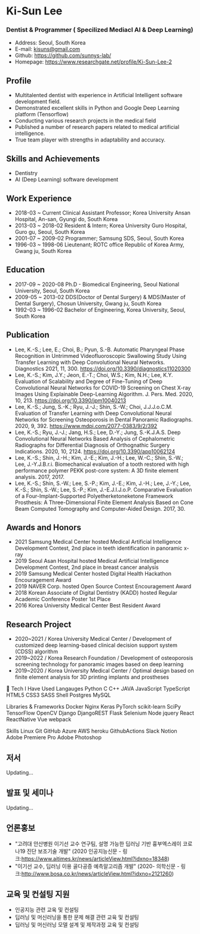 # Ki-Sun Lee
### Dentist & Programmer ( Specilized Mediacl AI & Deep Learning)
- Address:  Seoul, South Korea
- E-mail:   kisuns@gmail.com
- Github:   https://github.com/sunnys-lab/
- Homepage: https://www.researchgate.net/profile/Ki-Sun-Lee-2

## Profile
-	Multitalented dentist with experience in Artificial Intelligent software development field. 
-	Demonstrated excellent skills in Python and Google Deep Learning platform (Tensorflow)
-	Conducting various research projects in the medical field
-	Published a number of research papers related to medical artificial intelligence. 
-	True team player with strengths in adaptability and accuracy.

## Skills and Achievements
-	Dentistry
-	AI (Deep Learning) software development


## Work Experience
- 2018-03 ~ Current    Clinical Assistant Professor; Korea University Ansan Hospital, An-san, Gyungi do, South Korea
- 2013-03 ~ 2018-02    Resident & Intern; Korea University Guro Hospital, Guro gu, Seoul, South Korea
- 2001-07 ~ 2009-02    Programmer; Samsung SDS, Seoul, South Korea
- 1996-03 ~ 1998-06    Lieutenant; ROTC office Republic of Korea Army, Gwang ju, South Korea

## Education
- 2017-09 ~ 2020-08 Ph.D - Biomedical Engineering, Seoul National University, Seoul, South Korea
- 2009-05 ~ 2013-02 DDS(Doctor of Dental Surgery) & MDS(Master of Dental Surgery), Chosun University, Gwang ju, South Korea
- 1992-03 ~ 1996-02 Bachelor of Engineering, Korea University, Seoul, South Korea

## Publication
-	Lee, K.-S.; Lee, E.; Choi, B.; Pyun, S.-B. Automatic Pharyngeal Phase Recognition in Untrimmed Videofluoroscopic Swallowing Study Using Transfer Learning with Deep Convolutional Neural Networks. Diagnostics 2021, 11, 300. https://doi.org/10.3390/diagnostics11020300
-	Lee, K.-S.; Kim, J.Y.; Jeon, E.-T.; Choi, W.S.; Kim, N.H.; Lee, K.Y. Evaluation of Scalability and Degree of Fine-Tuning of Deep Convolutional Neural Networks for COVID-19 Screening on Chest X-ray Images Using Explainable Deep-Learning Algorithm. J. Pers. Med. 2020, 10, 213. https://doi.org/10.3390/jpm10040213
-	Lee, K.-S.; Jung, S.-K.; Ryu, J.-J.; Shin, S.-W.; Choi, J.J.J.o.C.M. Evaluation of Transfer Learning with Deep Convolutional Neural Networks for Screening Osteoporosis in Dental Panoramic Radiographs. 2020, 9, 392. https://www.mdpi.com/2077-0383/9/2/392
-	Lee, K.-S.; Ryu, J.-J.; Jang, H.S.; Lee, D.-Y.; Jung, S.-K.J.A.S. Deep Convolutional Neural Networks Based Analysis of Cephalometric Radiographs for Differential Diagnosis of Orthognathic Surgery Indications. 2020, 10, 2124. https://doi.org/10.3390/app10062124
-	Lee, K.-S.; Shin, J.-H.; Kim, J.-E.; Kim, J.-H.; Lee, W.-C.; Shin, S.-W.; Lee, J.-Y.J.B.r.i. Biomechanical evaluation of a tooth restored with high performance polymer PEKK post-core system: A 3D finite element analysis. 2017, 2017.
-	Lee, K.-S.; Shin, S.-W.; Lee, S.-P.; Kim, J.-E.; Kim, J.-H.; Lee, J.-Y.; Lee, K.-S.; Shin, S.-W.; Lee, S.-P.; Kim, J.-E.J.I.J.o.P. Comparative Evaluation of a Four-Implant-Supported Polyetherketoneketone Framework Prosthesis: A Three-Dimensional Finite Element Analysis Based on Cone Beam Computed Tomography and Computer-Aided Design. 2017, 30.

## Awards and Honors
- 2021 Samsung Medical Center hosted Medical Artificial Intelligence Development Contest, 2nd place in teeth identification in panoramic x-ray
- 2019 Seoul Asan Hospital hosted Medical Artificial Intelligence Development Contest, 2nd place in breast cancer analysis
- 2019 Samsung Medical Center hosted Digital Health Hackathon Encouragement Award
- 2019 NAVER Corp. hosted Open Source Contest Encouragement Award
- 2018 Korean Associate of Digital Dentistry (KADD) hosted Regular Academic Conference Poster 1st Place
- 2016 Korea University Medical Center Best Resident Award

## Research Project
- 2020~2021 / Korea University Medical Center / Development of customized deep learning-based clinical decision support system (CDSS) algorithm
- 2019~2022 / Korea Research Foundation / Development of osteoporosis screening technology for panoramic images based on deep learning
- 2019~2020 / Korea University Medical Center / Optimal design based on finite element analysis for 3D printing implants and prostheses


🔧 Tech I Have Used
Langauges
Python C C++ JAVA JavaScript TypeScript HTML5 CSS3 SASS Shell Postgres MySQL

Libraries & Frameworks
Docker Nginx Keras PyTorch scikit-learn SciPy TensorFlow OpenCV Django DjangoREST Flask Selenium Node jquery React ReactNative Vue webpack

Skills
Linux Git GitHub Azure AWS heroku GithubActions Slack Notion Adobe Premiere Pro Adobe Photoshop

## 저서

Updating...


## 발표 및 세미나

Updating...



## 언론홍보
- "고려대 안산병원 이기선 교수 연구팀, 설명 가능한 딥러닝 기반 흉부엑스레이 코로나19 진단 보조기술 개발" (2020 인공지능신문 - 링크:https://www.aitimes.kr/news/articleView.html?idxno=18348)
- "이기선 교수, 딥러닝 이용 골다공증 예측알고리즘 개발" (2020- 의학신문 - 링크:http://www.bosa.co.kr/news/articleView.html?idxno=2121260)


## 교육 및 컨설팅 지원

- 인공지능 관련 교육 및 컨설팅
- 딥러닝 및 머신러닝을 통한 문제 해결 관련 교육 및 컨설팅
- 딥러닝 및 머신러닝 모델 설계 및 제작과정 교육 및 컨설팅
